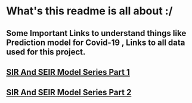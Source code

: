# What's this readme is all about :/

## Some Important Links to understand things like Prediction model for Covid-19 , Links to all data used for this project.
## [SIR And SEIR Model Series Part 1](https://towardsdatascience.com/infectious-disease-modelling-part-i-understanding-sir-28d60e29fdfc)
## [SIR And SEIR Model Series Part 2](https://towardsdatascience.com/infectious-disease-modelling-beyond-the-basic-sir-model-216369c584c4)


